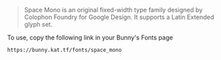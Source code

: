 > Space Mono is an original fixed-width type family designed by Colophon Foundry for Google Design. It supports a Latin Extended glyph set.

To use, copy the following link in your Bunny's Fonts page
```html
https://bunny.kat.tf/fonts/space_mono
```
